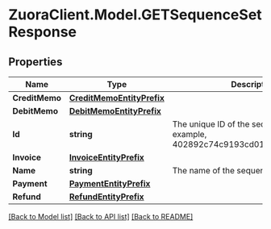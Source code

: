 # ZuoraClient.Model.GETSequenceSetResponse

## Properties

Name | Type | Description | Notes
------------ | ------------- | ------------- | -------------
**CreditMemo** | [**CreditMemoEntityPrefix**](CreditMemoEntityPrefix.md) |  | [optional] 
**DebitMemo** | [**DebitMemoEntityPrefix**](DebitMemoEntityPrefix.md) |  | [optional] 
**Id** | **string** | The unique ID of the sequence set. For example, 402892c74c9193cd014c96bbe7c101f9.  | [optional] 
**Invoice** | [**InvoiceEntityPrefix**](InvoiceEntityPrefix.md) |  | [optional] 
**Name** | **string** | The name of the sequence set.  | [optional] 
**Payment** | [**PaymentEntityPrefix**](PaymentEntityPrefix.md) |  | [optional] 
**Refund** | [**RefundEntityPrefix**](RefundEntityPrefix.md) |  | [optional] 

[[Back to Model list]](../README.md#documentation-for-models) [[Back to API list]](../README.md#documentation-for-api-endpoints) [[Back to README]](../README.md)

